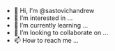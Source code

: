 - 👋 Hi, I’m @sastovichandrew
- 👀 I’m interested in ...
- 🌱 I’m currently learning ...
- 💞️ I’m looking to collaborate on ...
- 📫 How to reach me ...

<!---
sastovichandrew/sastovichandrew is a ✨ special ✨ repository because its `README.md` (this file) appears on your GitHub profile.
You can click the Preview link to take a look at your changes.
--->
